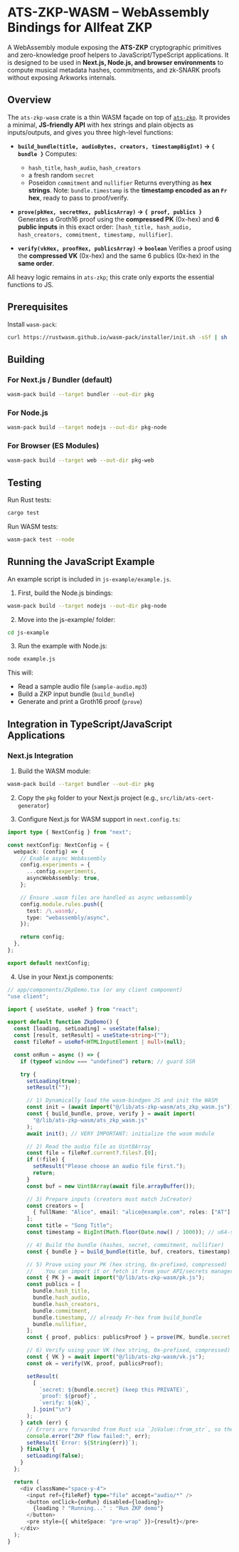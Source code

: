 # ATS-ZKP-WASM – WebAssembly Bindings for Allfeat ZKP

A WebAssembly module exposing the **ATS-ZKP** cryptographic primitives and zero-knowledge proof helpers to JavaScript/TypeScript applications.
It is designed to be used in **Next.js, Node.js, and browser environments** to compute musical metadata hashes, commitments, and zk-SNARK proofs without exposing Arkworks internals.

## Overview

The `ats-zkp-wasm` crate is a thin WASM façade on top of [`ats-zkp`](../zkp).
It provides a minimal, **JS-friendly API** with hex strings and plain objects as inputs/outputs, and gives you three high-level functions:

- **`build_bundle(title, audioBytes, creators, timestampBigInt)` -> `{ bundle }`**
  Computes:
  - `hash_title`, `hash_audio`, `hash_creators`
  - a fresh random `secret`
  - Poseidon `commitment` and `nullifier`
  Returns everything as **hex strings**. Note: `bundle.timestamp` is the **timestamp encoded as an `Fr` hex**, ready to pass to proof/verify.

- **`prove(pkHex, secretHex, publicsArray)` -> `{ proof, publics }`**
  Generates a Groth16 proof using the **compressed PK** (0x-hex) and **6 public inputs** in this exact order:
  `[hash_title, hash_audio, hash_creators, commitment, timestamp, nullifier]`.

- **`verify(vkHex, proofHex, publicsArray)` -> `boolean`**
  Verifies a proof using the **compressed VK** (0x-hex) and the same 6 publics (0x-hex) in the **same order**.

All heavy logic remains in `ats-zkp`; this crate only exports the essential functions to JS.

## Prerequisites

Install `wasm-pack`:

```bash
curl https://rustwasm.github.io/wasm-pack/installer/init.sh -sSf | sh
```

## Building

### For Next.js / Bundler (default)

```bash
wasm-pack build --target bundler --out-dir pkg
```

### For Node.js

```bash
wasm-pack build --target nodejs --out-dir pkg-node
```

### For Browser (ES Modules)

```bash
wasm-pack build --target web --out-dir pkg-web
```

## Testing

Run Rust tests:

```bash
cargo test
```

Run WASM tests:

```bash
wasm-pack test --node
```

## Running the JavaScript Example

An example script is included in `js-example/example.js`.

1. First, build the Node.js bindings:

```bash
wasm-pack build --target nodejs --out-dir pkg-node
```

2. Move into the js-example/ folder:

```bash
cd js-example
```

3. Run the example with Node.js:

```bash
node example.js
```

This will:

- Read a sample audio file (`sample-audio.mp3`)
- Build a ZKP input bundle (`build_bundle`)
- Generate and print a Groth16 proof (`prove`)

## Integration in TypeScript/JavaScript Applications

### Next.js Integration

1. Build the WASM module:

```bash
wasm-pack build --target bundler --out-dir pkg
```

2. Copy the `pkg` folder to your Next.js project (e.g., `src/lib/ats-cert-generator`)

3. Configure Next.js for WASM support in `next.config.ts`:

```typescript
import type { NextConfig } from "next";

const nextConfig: NextConfig = {
  webpack: (config) => {
    // Enable async WebAssembly
    config.experiments = {
      ...config.experiments,
      asyncWebAssembly: true,
    };

    // Ensure .wasm files are handled as async webassembly
    config.module.rules.push({
      test: /\.wasm$/,
      type: "webassembly/async",
    });

    return config;
  },
};

export default nextConfig;
```

4. Use in your Next.js components:

```typescript
// app/components/ZkpDemo.tsx (or any client component)
"use client";

import { useState, useRef } from "react";

export default function ZkpDemo() {
  const [loading, setLoading] = useState(false);
  const [result, setResult] = useState<string>("");
  const fileRef = useRef<HTMLInputElement | null>(null);

  const onRun = async () => {
    if (typeof window === "undefined") return; // guard SSR

    try {
      setLoading(true);
      setResult("");

      // 1) Dynamically load the wasm-bindgen JS and init the WASM
      const init = (await import("@/lib/ats-zkp-wasm/ats_zkp_wasm.js")).default;
      const { build_bundle, prove, verify } = await import(
        "@/lib/ats-zkp-wasm/ats_zkp_wasm.js"
      );
      await init(); // VERY IMPORTANT: initialize the wasm module

      // 2) Read the audio file as Uint8Array
      const file = fileRef.current?.files?.[0];
      if (!file) {
        setResult("Please choose an audio file first.");
        return;
      }
      const buf = new Uint8Array(await file.arrayBuffer());

      // 3) Prepare inputs (creators must match JsCreator)
      const creators = [
        { fullName: "Alice", email: "alice@example.com", roles: ["AT"] },
      ];
      const title = "Song Title";
      const timestamp = BigInt(Math.floor(Date.now() / 1000)); // u64-safe

      // 4) Build the bundle (hashes, secret, commitment, nullifier)
      const { bundle } = build_bundle(title, buf, creators, timestamp);

      // 5) Prove using your PK (hex string, 0x-prefixed, compressed)
      //    You can import it or fetch it from your API/secrets manager.
      const { PK } = await import("@/lib/ats-zkp-wasm/pk.js");
      const publics = [
        bundle.hash_title,
        bundle.hash_audio,
        bundle.hash_creators,
        bundle.commitment,
        bundle.timestamp, // already Fr-hex from build_bundle
        bundle.nullifier,
      ];
      const { proof, publics: publicsProof } = prove(PK, bundle.secret, publics);

      // 6) Verify using your VK (hex string, 0x-prefixed, compressed)
      const { VK } = await import("@/lib/ats-zkp-wasm/vk.js");
      const ok = verify(VK, proof, publicsProof);

      setResult(
        [
          `secret: ${bundle.secret} (keep this PRIVATE)`,
          `proof: ${proof}`,
          `verify: ${ok}`,
        ].join("\n")
      );
    } catch (err) {
      // Errors are forwarded from Rust via `JsValue::from_str`, so they arrive as strings
      console.error("ZKP flow failed:", err);
      setResult(`Error: ${String(err)}`);
    } finally {
      setLoading(false);
    }
  };

  return (
    <div className="space-y-4">
      <input ref={fileRef} type="file" accept="audio/*" />
      <button onClick={onRun} disabled={loading}>
        {loading ? "Running..." : "Run ZKP demo"}
      </button>
      <pre style={{ whiteSpace: "pre-wrap" }}>{result}</pre>
    </div>
  );
}
```
